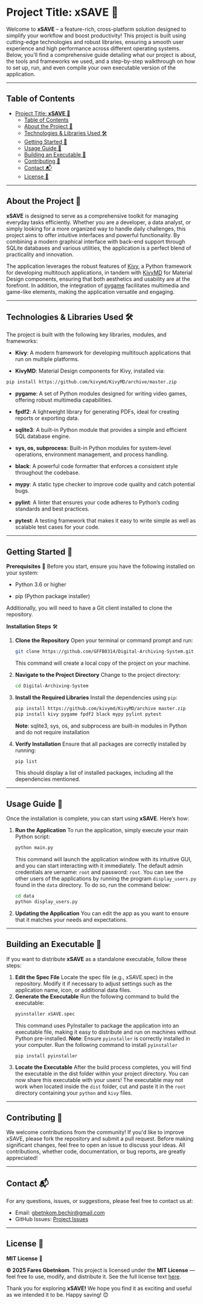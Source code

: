 # Project Title: **xSAVE** 🚀

Welcome to **xSAVE** – a feature-rich, cross-platform solution designed to simplify your workflow and boost productivity! This project is built using cutting-edge technologies and robust libraries, ensuring a smooth user experience and high performance across different operating systems. Below, you'll find a comprehensive guide detailing what our project is about, the tools and frameworks we used, and a step-by-step walkthrough on how to set up, run, and even compile your own executable version of the application.

---

## Table of Contents
- [Project Title: **xSAVE** 🚀](#project-title-xsave-)
  - [Table of Contents](#table-of-contents)
  - [About the Project 📖](#about-the-project-)
  - [Technologies \& Libraries Used 🛠️](#technologies--libraries-used-️)
  - [Getting Started 🚀](#getting-started-)
  - [Usage Guide 📝](#usage-guide-)
  - [Building an Executable 🔧](#building-an-executable-)
  - [Contributing 🤝](#contributing-)
  - [Contact 📬](#contact-)
  - [License 📜](#license-)

---

## About the Project 📖

**xSAVE** is designed to serve as a comprehensive toolkit for managing everyday tasks efficiently. Whether you are a developer, a data analyst, or simply looking for a more organized way to handle daily challenges, this project aims to offer intuitive interfaces and powerful functionality. By combining a modern graphical interface with back-end support through SQLite databases and various utilities, the application is a perfect blend of practicality and innovation.

The application leverages the robust features of [Kivy](https://kivy.org/), a Python framework for developing multitouch applications, in tandem with [KivyMD](https://github.com/kivymd/KivyMD) for Material Design components, ensuring that both aesthetics and usability are at the forefront. In addition, the integration of [pygame](https://www.pygame.org/news) facilitates multimedia and game-like elements, making the application versatile and engaging.

---

## Technologies & Libraries Used 🛠️

The project is built with the following key libraries, modules, and frameworks:

- **Kivy**: A modern framework for developing multitouch applications that run on multiple platforms.
  
- **KivyMD**: Material Design components for Kivy, installed via:
```bash
pip install https://github.com/kivymd/KivyMD/archive/master.zip
```
- **pygame**: A set of Python modules designed for writing video games, offering robust multimedia capabilities.

- **fpdf2**: A lightweight library for generating PDFs, ideal for creating reports or exporting data.

- **sqlite3**: A built-in Python module that provides a simple and efficient SQL database engine.

- **sys, os, subprocess**: Built-in Python modules for system-level operations, environment management, and process handling.

- **black**: A powerful code formatter that enforces a consistent style throughout the codebase.

- **mypy**: A static type checker to improve code quality and catch potential bugs.

- **pylint**: A linter that ensures your code adheres to Python’s coding standards and best practices.

- **pytest**: A testing framework that makes it easy to write simple as well as scalable test cases for your code.

---

## Getting Started 🚀
**Prerequisites** 📌
Before you start, ensure you have the following installed on your system:

- Python 3.6 or higher

- pip (Python package installer)

Additionally, you will need to have a Git client installed to clone the repository.

**Installation Steps** 🛠️
1. **Clone the Repository**
   Open your terminal or command prompt and run:
   ```bash
   git clone https://github.com/GFFB0314/Digital-Archiving-System.git
   ```
   This command will create a local copy of the project on your machine.

2. **Navigate to the Project Directory**
   Change to the project directory:
   ```bash
   cd Digital-Archiving-System
   ```

3. **Install the Required Libraries**
   Install the dependencies using `pip`:
   ```bash
   pip install https://github.com/kivymd/KivyMD/archive master.zip
   pip install kivy pygame fpdf2 black mypy pylint pytest
   ```
   **Note**: sqlite3, sys, os, and subprocess are built-in modules in Python and do not require installation

4. **Verify Installation**
   Ensure that all packages are correctly installed by running:
   ```bash
   pip list 
   ```
   This should display a list of installed packages, including all the dependencies mentioned.

---

## Usage Guide 📝
Once the installation is complete, you can start using **xSAVE**. Here’s how:
1. **Run the Application**
   To run the application, simply execute your main Python script:
   ```bash
   python main.py 
   ```
   This command will launch the application window with its intuitive GUI, and you can start interacting with it immediately. The default admin credentials are uername: `root` and password: `root`. 
   You can see the other users of the applications by running the program `display_users.py` found in the `data` directory.
   To do so, run the command below:
   ```bash
   cd data
   python display_users.py
   ```
2. **Updating the Application**
    You can edit the app as you want to ensure that it matches your needs and expectations.

---

## Building an Executable 🔧
If you want to distribute **xSAVE** as a standalone executable, follow these steps:
1. **Edit the Spec File**
   Locate the spec file (e.g., xSAVE.spec) in the repository. Modify it if necessary to adjust settings such as the application name, icon, or additional data files.
2. **Generate the Executable**
    Run the following command to build the executable:
    ```bash
    pyinstaller xSAVE.spec
    ```
    This command uses PyInstaller to package the application into an executable file, making it easy to distribute and run on machines without Python pre-installed.
    **Note**: Ensure `pyinstaller` is correctly installed in your computer. 
    Run the following command to install `pyinstaller`
    ```bash
    pip install pyinstaller
    ```
3. **Locate the Executable**
   After the build process completes, you will find the executable in the dist folder within your project directory. You can now share this executable with your users! The executable may not work when located inside the `dist` folder, cut and paste it in the `root` directory containing your `python` and `kivy` files.

---

## Contributing 🤝
We welcome contributions from the community! If you'd like to improve xSAVE, please fork the repository and submit a pull request. Before making significant changes, feel free to open an issue to discuss your ideas. All contributions, whether code, documentation, or bug reports, are greatly appreciated!

---

## Contact 📬
For any questions, issues, or suggestions, please feel free to contact us at:
- Email: gbetnkom.bechir@gmail.com
- GitHub Issues: [Project Issues](https://github.com/GFFB0314/Digital-Archiving-System/issues)
  
---

## License 📜
**MIT License** 📝

**© 2025 Fares Gbetnkom**. This project is licensed under the **MIT License** — feel free to use, modify, and distribute it. See the full license text [here](LICENSE).

Thank you for exploring **xSAVE!** We hope you find it as exciting and useful as we intended it to be. Happy saving! 😊